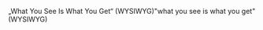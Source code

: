 <span data-ttu-id="eaea5-101">„What You See Is What You Get“ (WYSIWYG)</span><span class="sxs-lookup"><span data-stu-id="eaea5-101">"what you see is what you get" (WYSIWYG)</span></span>
